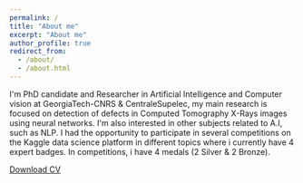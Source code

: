 ```yaml
---
permalink: /
title: "About me"
excerpt: "About me"
author_profile: true
redirect_from: 
  - /about/
  - /about.html
---
```


I'm PhD candidate and Researcher in Artificial Intelligence and Computer vision at GeorgiaTech-CNRS & CentraleSupelec, my main research is focused on detection of defects in Computed Tomography X-Rays images using neural networks. I'm also interested in other subjects related to A.I, such as NLP. 
I had the opportunity to participate in several competitions on the Kaggle data science platform in different topics where i currently have 4 expert badges. In competitions, i have 4 medals (2 Silver & 2 Bronze).  

[Download CV](http://salimkhazem.github.io/files/resume.pdf)
